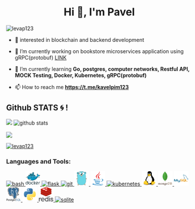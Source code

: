 <h1 align="center">Hi 👋, I'm Pavel</h1>
<p align="left"> <img src="https://komarev.com/ghpvc/?username=levap123&label=Profile%20views&color=0e75b6&style=flat" alt="levap123" /> </p>

- :dizzy: interested in blockchain and backend development 
- 🔭 I’m currently working on bookstore microservices application using gRPC(protobuf) [LINK](https://github.com/Levap123/bookstore)

- 🌱 I’m currently learning **Go, postgres, computer networks, Restful API, MOCK Testing, Docker, Kubernetes, gRPC(protobuf)**

- 📫 How to reach me **https://t.me/kavelpim123**


<p align="left">
</p>

## Github STATS :cyclone: !

<img src="https://github-readme-streak-stats.herokuapp.com/?user=Levap123&theme=algolia&background=0d1117&date_format=M%20j%5B%2C%20Y%5D" />  ![github stats](https://github-readme-stats.vercel.app/api?username=Levap123&show_icons=true&theme=algolia)

<img align="center" src = "https://github-readme-stats.vercel.app/api/top-langs/?username=Levap123&layout=compact&theme=algolia"/>

<p align="left"> <a href="https://github.com/ryo-ma/github-profile-trophy"><img src="https://github-profile-trophy.vercel.app/?username=levap123" alt="levap123" /></a> </p>


<h3 align="left">Languages and Tools:</h3>
<p align="left"> <a href="https://www.gnu.org/software/bash/" target="_blank" rel="noreferrer"> <img src="https://www.vectorlogo.zone/logos/gnu_bash/gnu_bash-icon.svg" alt="bash" width="40" height="40"/> </a> <a href="https://www.docker.com/" target="_blank" rel="noreferrer"> <img src="https://raw.githubusercontent.com/devicons/devicon/master/icons/docker/docker-original-wordmark.svg" alt="docker" width="40" height="40"/> </a> <a href="https://flask.palletsprojects.com/" target="_blank" rel="noreferrer"> <img src="https://www.vectorlogo.zone/logos/pocoo_flask/pocoo_flask-icon.svg" alt="flask" width="40" height="40"/> </a> <a href="https://git-scm.com/" target="_blank" rel="noreferrer"> <img src="https://www.vectorlogo.zone/logos/git-scm/git-scm-icon.svg" alt="git" width="40" height="40"/> </a> <a href="https://golang.org" target="_blank" rel="noreferrer"> <img src="https://raw.githubusercontent.com/devicons/devicon/master/icons/go/go-original.svg" alt="go" width="40" height="40"/> </a> <a href="https://www.java.com" target="_blank" rel="noreferrer"> <img src="https://raw.githubusercontent.com/devicons/devicon/master/icons/java/java-original.svg" alt="java" width="40" height="40"/> </a> <a href="https://kubernetes.io" target="_blank" rel="noreferrer"> <img src="https://www.vectorlogo.zone/logos/kubernetes/kubernetes-icon.svg" alt="kubernetes" width="40" height="40"/> </a> <a href="https://www.linux.org/" target="_blank" rel="noreferrer"> <img src="https://raw.githubusercontent.com/devicons/devicon/master/icons/linux/linux-original.svg" alt="linux" width="40" height="40"/> </a> <a href="https://www.mongodb.com/" target="_blank" rel="noreferrer"> <img src="https://raw.githubusercontent.com/devicons/devicon/master/icons/mongodb/mongodb-original-wordmark.svg" alt="mongodb" width="40" height="40"/> </a> <a href="https://www.mysql.com/" target="_blank" rel="noreferrer"> <img src="https://raw.githubusercontent.com/devicons/devicon/master/icons/mysql/mysql-original-wordmark.svg" alt="mysql" width="40" height="40"/> </a> <a href="https://www.postgresql.org" target="_blank" rel="noreferrer"> <img src="https://raw.githubusercontent.com/devicons/devicon/master/icons/postgresql/postgresql-original-wordmark.svg" alt="postgresql" width="40" height="40"/> </a> <a href="https://www.python.org" target="_blank" rel="noreferrer"> <img src="https://raw.githubusercontent.com/devicons/devicon/master/icons/python/python-original.svg" alt="python" width="40" height="40"/> </a> <a href="https://redis.io" target="_blank" rel="noreferrer"> <img src="https://raw.githubusercontent.com/devicons/devicon/master/icons/redis/redis-original-wordmark.svg" alt="redis" width="40" height="40"/> </a> <a href="https://www.sqlite.org/" target="_blank" rel="noreferrer"> <img src="https://www.vectorlogo.zone/logos/sqlite/sqlite-icon.svg" alt="sqlite" width="40" height="40"/> </a> </p>
